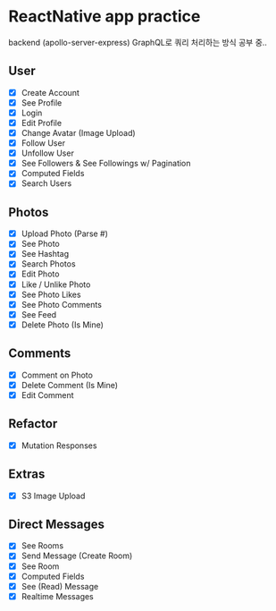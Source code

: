 # ReactNative app practice

backend (apollo-server-express)
GraphQL로 쿼리 처리하는 방식 공부 중..

## User

- [x] Create Account
- [x] See Profile
- [x] Login
- [x] Edit Profile
- [x] Change Avatar (Image Upload)
- [x] Follow User
- [x] Unfollow User
- [x] See Followers & See Followings w/ Pagination
- [x] Computed Fields
- [x] Search Users

## Photos

- [x] Upload Photo (Parse #)
- [x] See Photo
- [x] See Hashtag
- [x] Search Photos
- [x] Edit Photo
- [x] Like / Unlike Photo
- [x] See Photo Likes
- [x] See Photo Comments
- [x] See Feed
- [x] Delete Photo (Is Mine)

## Comments

- [x] Comment on Photo
- [x] Delete Comment (Is Mine)
- [x] Edit Comment

## Refactor

- [x] Mutation Responses

## Extras

- [x] S3 Image Upload

## Direct Messages

- [x] See Rooms
- [x] Send Message (Create Room)
- [x] See Room
- [x] Computed Fields
- [x] See (Read) Message
- [x] Realtime Messages

